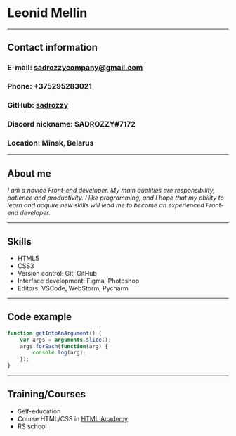 # **Leonid Mellin**

***
## Contact information
### __E-mail:__ sadrozzycompany@gmail.com
### __Phone:__ +375295283021
### __GitHub:__ [sadrozzy](https://github.com/sadrozzy)
### __Discord nickname:__ SADROZZY#7172
### __Location:__ Minsk, Belarus

***

## About me
_I am a novice Front-end developer. My main qualities are responsibility, patience and productivity. I like programming, and I hope that my ability to learn and acquire new skills will lead me to become an experienced Front-end developer._

***

## Skills
* HTML5
* CSS3
* Version control: Git, GitHub
* Interface development: Figma, Photoshop
* Editors: VSCode, WebStorm, Pycharm

***

## Code example
```javascript
function getIntoAnArgument() {
    var args = arguments.slice();
    args.forEach(function(arg) {
        console.log(arg);
    });
}
```

***

## Training/Courses
* Self-education 
* Course HTML/CSS in [HTML Academy](https://htmlacademy.ru)
* RS school